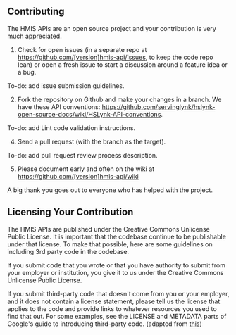 ## Contributing
The HMIS APIs are an open source project and your contribution is very much appreciated.

1. Check for open issues (in a separate repo at https://github.com/[version]hmis-api/issues, to keep the code repo lean) or open a fresh issue to start a discussion around a feature idea or a bug.

To-do: add issue submission guidelines.

2. Fork the repository on Github and make your changes in a branch. We have these API conventions: https://github.com/servinglynk/hslynk-open-source-docs/wiki/HSLynk-API-conventions.


To-do: add Lint code validation instructions.

4. Send a pull request (with the branch as the target).

To-do: add pull request review process description.

5. Please document early and often on the wiki at https://github.com/[version]hmis-api/wiki

A big thank you goes out to everyone who has helped with the project.

## Licensing Your Contribution 

The HMIS APIs are published under the Creative Commons Unlicense Public License. It is important that the codebase continue to be publishable under that license. To make that possible, here are some guidelines on including 3rd party code in the codebase.

If you submit code that you wrote or that you have authority to submit from your employer or institution, you give it to us under the Creative Commons Unlicense Public License.

If you submit third-party code that doesn't come from you or your employer, and it does not contain a license statement, please tell us the license that applies to the code and provide links to whatever resources you used to find that out. For some examples, see the LICENSE and METADATA parts of Google's guide to introducing third-party code.
(adapted from [this](https://github.com/OpenTechStrategies/psm/blob/95175ef40f04e3af6836e677bce4cc4e9009a4d9/CONTRIBUTING.md))
